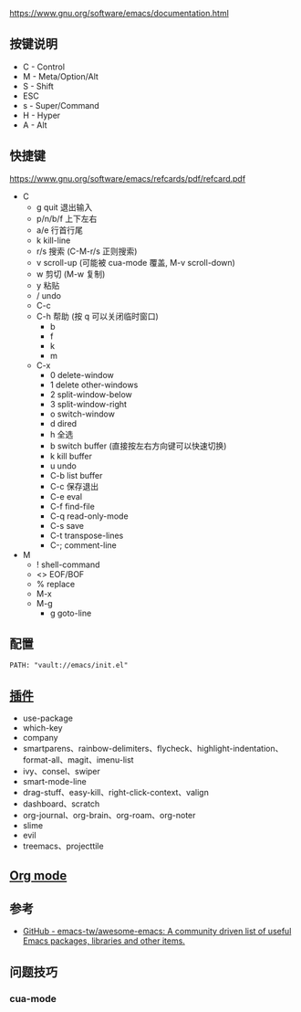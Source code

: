 https://www.gnu.org/software/emacs/documentation.html
## 按键说明

- C - Control
- M - Meta/Option/Alt
- S - Shift
- ESC
- s - Super/Command
- H - Hyper
- A - Alt

## 快捷键

https://www.gnu.org/software/emacs/refcards/pdf/refcard.pdf  

- C
    - g quit 退出输入
    - p/n/b/f 上下左右
    - a/e 行首行尾
    - k kill-line
    - r/s 搜索 (C-M-r/s 正则搜索)
    - v scroll-up (可能被 cua-mode 覆盖, M-v scroll-down)
    - w 剪切 (M-w 复制)
    - y 粘贴
    - / undo
    - C-c
    - C-h 帮助 (按 q 可以关闭临时窗口)
        - b
        - f
        - k
        - m
    - C-x
        - 0 delete-window
        - 1 delete other-windows
        - 2 split-window-below
        - 3 split-window-right
        - o switch-window
        - d dired
        - h 全选
        - b switch buffer (直接按左右方向键可以快速切换)
        - k kill buffer
        - u undo
        - C-b list buffer
        - C-c 保存退出
        - C-e eval
        - C-f find-file
        - C-q read-only-mode
        - C-s save
        - C-t transpose-lines
        - C-; comment-line
- M
    - ! shell-command
    - <> EOF/BOF
    - % replace
    - M-x
    - M-g
        - g goto-line

## 配置

```embed-lisp
PATH: "vault://emacs/init.el"
```

## [插件](https://melpa.org)

- use-package
- which-key
- company
- smartparens、rainbow-delimiters、flycheck、highlight-indentation、format-all、magit、imenu-list
- ivy、consel、swiper
- smart-mode-line
- drag-stuff、easy-kill、right-click-context、valign
- dashboard、scratch
- org-journal、org-brain、org-roam、org-noter
- slime
- evil
- treemacs、projecttile

## [Org mode](https://www.gnu.org/software/emacs/manual/org.html)

## 参考

- [GitHub - emacs-tw/awesome-emacs: A community driven list of useful Emacs packages, libraries and other items.](https://github.com/emacs-tw/awesome-emacs) 

## 问题技巧

### cua-mode